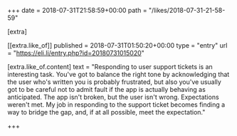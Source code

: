 +++
date = 2018-07-31T21:58:59+00:00
path = "/likes/2018-07-31-21-58-59"

[extra]

[[extra.like_of]]
published = 2018-07-31T01:50:20+00:00
type = "entry"
url = "https://eli.li/entry.php?id=20180731015020"

[extra.like_of.content]
text = "Responding to user support tickets is an interesting task. You've got to balance the right tone by acknowledging that the user who's written you is probably frustrated, but also you've usually got to be careful not to admit fault if the app is actually behaving as anticipated. The app isn't broken, but the user isn't wrong. Expectations weren't met. My job in responding to the support ticket becomes finding a way to bridge the gap, and, if at all possible, meet the expectation."

+++

